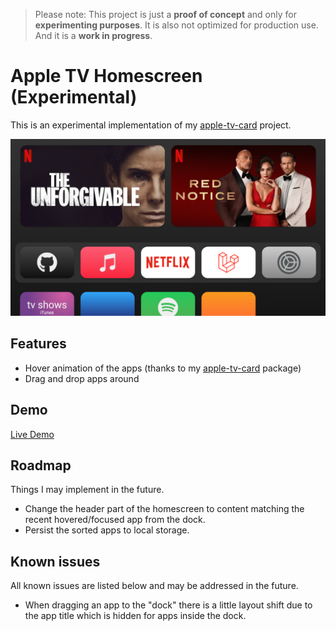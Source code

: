 > Please note: This project is just a **proof of concept** and only for **experimenting purposes**. It is also not optimized for production use. And it is a **work in progress**.

# Apple TV Homescreen (Experimental)

This is an experimental implementation of my [apple-tv-card](https://github.com/marcreichel/apple-tv-card) project.

![Screenshot](docs/screenshot.png)

## Features

- Hover animation of the apps (thanks to my [apple-tv-card](https://github.com/marcreichel/apple-tv-card) package)
- Drag and drop apps around

## Demo

[Live Demo](https://marcreichel.github.io/apple-tv)

## Roadmap

Things I may implement in the future.

- Change the header part of the homescreen to content matching the recent hovered/focused app from the dock.
- Persist the sorted apps to local storage.

## Known issues

All known issues are listed below and may be addressed in the future.

- When dragging an app to the "dock" there is a little layout shift due to the app title which is hidden for apps inside
  the dock.

